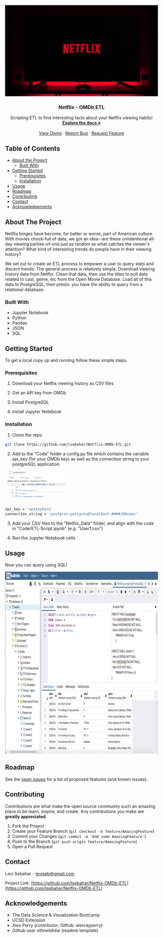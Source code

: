 <!--
*** Thanks for checking out this README Template. If you have a suggestion that would
*** make this better, please fork the repo and create a pull request or simply open
*** an issue with the tag "enhancement".
*** Thanks again! Now go create something AMAZING! :D
***
***
***
*** To avoid retyping too much info. Do a search and replace for the following:
*** github_username, repo_name, twitter_handle, email
-->





<!-- PROJECT SHIELDS -->
<!--
*** I'm using markdown "reference style" links for readability.
*** Reference links are enclosed in brackets [ ] instead of parentheses ( ).
*** See the bottom of this document for the declaration of the reference variables
*** for contributors-url, forks-url, etc. This is an optional, concise syntax you may use.
*** https://www.markdownguide.org/basic-syntax/#reference-style-links
-->


<!-- PROJECT LOGO -->
<br />
<p align="center">
  <a href="https://github.com/lsebahar/Netflix-OMDb-ETL">
    <img src="Images/netflix.png" alt="Logo" width="1000" height="300">
  </a>

  <h3 align="center">Netflix - OMDb ETL</h3>

  <p align="center">
    Scripting ETL to find interesting facts about your Netflix viewing habits!
    <br />
    <a href="https://github.com/lsebahar/Netflix-OMDb-ETL"><strong>Explore the docs »</strong></a>
    <br />
    <br />
    <a href="https://github.com/lsebahar/Netflix-OMDb-ETL">View Demo</a>
    ·
    <a href="https://github.com/lsebahar/Netflix-OMDb-ETL/issues">Report Bug</a>
    ·
    <a href="https://github.com/lsebahar/Netflix-OMDb-ETL/issues">Request Feature</a>
  </p>
</p>



<!-- TABLE OF CONTENTS -->
## Table of Contents

* [About the Project](#about-the-project)
  * [Built With](#built-with)
* [Getting Started](#getting-started)
  * [Prerequisites](#prerequisites)
  * [Installation](#installation)
* [Usage](#usage)
* [Roadmap](#roadmap)
* [Contributing](#contributing)
* [Contact](#contact)
* [Acknowledgements](#acknowledgements)



<!-- ABOUT THE PROJECT -->
## About The Project


Netflix binges have become, for better or worse, part of American culture. With movies chock-full of data, we got an idea--are these unintentional all-day viewing parties-of-one just as random as what catches the viewer's attention? What kind of interesting trends do people have in their viewing history? 

We set out to create an ETL process to empower a user to query stats and discern trends. The general process is relatively simple. Download viewing history data from Netflix. Clean that data, then use the titles to pull data related to cast, genre, etc from the Open Movie Database. Load all of this data to PostgreSQL, then presto: you have the ability to query from a relational database. 


### Built With

* Jupyter Notebook
* Python
* Pandas
* JSON
* SQL



<!-- GETTING STARTED -->
## Getting Started

To get a local copy up and running follow these simple steps.

### Prerequisites

1) Download your Netflix viewing history as CSV files

2) Get an API key from OMDb

3) Install PostgreSQL

4) Install Jupyter Notebook


### Installation

1) Clone the repo
```sh
git clone https://github.com/lsebahar/Netflix-OMDb-ETL.git
```


2) Add to the "Code" folder a config.py file which contains the variable api_key (for your OMDb key) as well as the connection string to your postgreSQL application. 
<img src="Images/config_image.png" alt="Logo" width="200" height="100">

```sh
api_key = 'apikeyhere'
connection_string = 'postgres:postgres@localhost:####/DBname'
```


3) Add your CSV files to the "Netflix_Data" folder, and align with the code in "Code/ETL-Script.ipynb" (e.g. "User1.csv")

4) Run the Jupyter Notebook cells 


<!-- USAGE EXAMPLES -->
## Usage

Now you can query using SQL! 

<img src="Images/postgres_results.png" alt="Logo" width="800" height="600">



<!-- ROADMAP -->
## Roadmap

See the [open issues](https://github.com/lsebahar/Netflix-OMDb-ETL/issues) for a list of proposed features (and known issues).



<!-- CONTRIBUTING -->
## Contributing

Contributions are what make the open source community such an amazing place to be learn, inspire, and create. Any contributions you make are **greatly appreciated**.

1. Fork the Project
2. Create your Feature Branch (`git checkout -b feature/AmazingFeature`)
3. Commit your Changes (`git commit -m 'Add some AmazingFeature'`)
4. Push to the Branch (`git push origin feature/AmazingFeature`)
5. Open a Pull Request



<!-- CONTACT -->
## Contact

Levi Sebahar - leviseb@gmail.com

Project Link: [https://github.com/lsebahar/Netflix-OMDb-ETL](https://github.com/lsebahar/Netflix-OMDb-ETL)



<!-- ACKNOWLEDGEMENTS -->
## Acknowledgements

* The Data Science & Visualization Bootcamp
* UCSD Extension
* Alex Perry (contributor; Github: alexrayperry)
* Github user othneildrew (readme template)





<!-- MARKDOWN LINKS & IMAGES -->
<!-- https://www.markdownguide.org/basic-syntax/#reference-style-links -->
[contributors-shield]: https://img.shields.io/github/contributors/github_username/repo.svg?style=flat-square
[contributors-url]: https://github.com/github_username/repo/graphs/contributors
[forks-shield]: https://img.shields.io/github/forks/github_username/repo.svg?style=flat-square
[forks-url]: https://github.com/github_username/repo/network/members
[stars-shield]: https://img.shields.io/github/stars/github_username/repo.svg?style=flat-square
[stars-url]: https://github.com/github_username/repo/stargazers
[issues-shield]: https://img.shields.io/github/issues/github_username/repo.svg?style=flat-square
[issues-url]: https://github.com/github_username/repo/issues
[license-shield]: https://img.shields.io/github/license/github_username/repo.svg?style=flat-square
[license-url]: https://github.com/github_username/repo/blob/master/LICENSE.txt
[linkedin-shield]: https://img.shields.io/badge/-LinkedIn-black.svg?style=flat-square&logo=linkedin&colorB=555
[linkedin-url]: https://linkedin.com/in/github_username
[product-screenshot]: images/screenshot.png
